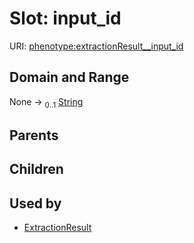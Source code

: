 
# Slot: input_id




URI: [phenotype:extractionResult__input_id](http://w3id.org/ontogpt/phenotype/extractionResult__input_id)


## Domain and Range

None &#8594;  <sub>0..1</sub> [String](types/String.md)

## Parents


## Children


## Used by

 * [ExtractionResult](ExtractionResult.md)
